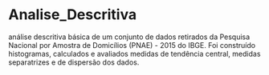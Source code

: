 # Analise_Descritiva
análise descritiva básica de um conjunto de dados retirados da Pesquisa Nacional por Amostra de Domicílios (PNAE) - 2015 do IBGE.  Foi construído histogramas, calculados e avaliados medidas de tendência central, medidas separatrizes e de dispersão dos dados.
